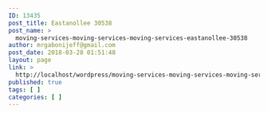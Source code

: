 ```yaml
---
ID: 13435
post_title: Eastanollee 30538
post_name: >
  moving-services-moving-services-moving-services-eastanollee-30538
author: mrgabonijeff@gmail.com
post_date: 2018-03-28 01:51:48
layout: page
link: >
  http://localhost/wordpress/moving-services-moving-services-moving-services-eastanollee-30538/
published: true
tags: [ ]
categories: [ ]
---
```

